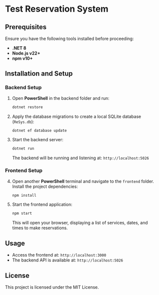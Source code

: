 # Test Reservation System

## Prerequisites
Ensure you have the following tools installed before proceeding:
- **.NET 8**
- **Node.js v22+**
- **npm v10+**

## Installation and Setup

### Backend Setup
1. Open **PowerShell** in the backend folder and run:
   ```sh
   dotnet restore
   ```
2. Apply the database migrations to create a local SQLite database (`ReSys.db`):
   ```sh
   dotnet ef database update
   ```
3. Start the backend server:
   ```sh
   dotnet run
   ```
   The backend will be running and listening at: `http://localhost:5026`

### Frontend Setup
4. Open another **PowerShell** terminal and navigate to the `frontend` folder. Install the project dependencies:
   ```sh
   npm install
   ```
5. Start the frontend application:
   ```sh
   npm start
   ```
   This will open your browser, displaying a list of services, dates, and times to make reservations.

## Usage
- Access the frontend at: `http://localhost:3000`
- The backend API is available at: `http://localhost:5026`

## License
This project is licensed under the MIT License.


